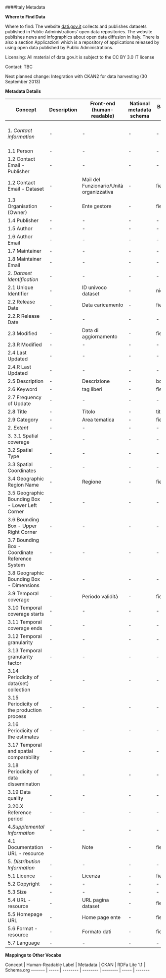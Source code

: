 ####Italy Metadata

**Where to Find Data**

Where to find: The website [dati.gov.it](http://www.data.gov.it) collects and publishes datasets published in Public Administrations' open data repositories. The website publishes news and infographics about open data diffusion in Italy. There is also a section Applicazioni which is a repository of applications released by using open data published by Public Administrations.

Licensing: All material of data.gov.it is subject to the CC BY 3.0 IT license

Contact: TBC

Next planned change: Integration with CKAN2 for data harvesting (30 September 2013)

**Metadata Details**

Concept|Description|Front-end (human-readable)|National metadata schema|Back-end machine-readable|Required|Data Type|Format: pattern|Cardinality|Usage Notes
------- | -------- | ----- | ---- | ---------- | ---------|-------|-------|-------|------
1. *Contact information*  |	-	|	-	|	-	|	-	|	Yes	|	String	|	^[a-z0-9_-]{2,}$	|	(1,1)	|
1.1 Person	|	-	|	-	|	-	|	-	|	-	|	-	|	-	|	-	|
1.2 Contact Email - Publisher	|	-	|	-	|	-	|	-	|	-	|	-	|	-	|	-	|
1.2 Contact Email - Dataset	|	-	|	Mail del Funzionario/Unità organizzativa	|	-	|	field_email_rif	|	no	|	-	|	-	|	-	|
1.3 Organisation (Owner)	|	-	|	Ente gestore	|	-	|	field_ente_gestore	|	no	|	-	|	-	|	-	|
1.4 Publisher	|	-	|	-	|	-	|	-	|	-	|	-	|	-	|	-	|
1.5 Author	|	-	|	-	|	-	|	-	|	-	|	-	|	-	|	-	|
1.6 Author Email	|	-	|	-	|	-	|	-	|	-	|	-	|	-	|	-	|
1.7 Maintainer	|	-	|	-	|	-	|	-	|	-	|	-	|	-	|	-	|
1.8 Maintainer Email	|	-	|	-	|	-	|	-	|	-	|	-	|	-	|	-	|
2. *Dataset Identification*	|	-	|	-	|	-	|	-	|	-	|	-	|	-	|	-	|
2.1 Unique Identifier	|	-	|	ID univoco dataset	|	-	|	nid	|	yes	|	-	|	-	|	-	|
2.2 Release Date	|	-	|	Data caricamento	|	-	|	field_data_load	|	no	|	-	|	-	|	-	|
2.2.R Release Date	|	-	|	-	|	-	|	-	|	-	|	-	|	-	|	-	|
2.3 Modified	|	-	|	Data di aggiornamento	|	-	|	field_data_last_update	|	no	|	-	|	-	|	-	|
2.3.R Modified	|	-	|	-	|	-	|	-	|	-	|	-	|	-	|	-	|
2.4 Last Updated	|	-	|	-	|	-	|	-	|	-	|	-	|	-	|	-	|
2.4.R Last Updated	|	-	|	-	|	-	|	-	|	-	|	-	|	-	|	-	|
2.5 Description	|	-	|	Descrizione	|	-	|	body	|	yes	|	-	|	-	|	-	|
2.6 Keyword	|	-	|	tag liberi	|	-	|	field_tag	|	no	|	-	|	-	|	-	|
2.7 Frequency of Update	|	-	|	-	|	-	|	-	|	-	|	-	|	-	|	-	|
2.8 Title	|	-	|	Titolo	|	-	|	title	|	yes	|	-	|	-	|	-	|
2.9 Category	|	-	|	Area tematica	|	-	|	field_areatematica	|	no	|	-	|	-	|	-	|
2. *Extent*  |	-	|	-	|	-	|	-	|	-	|	-	|	-	|	-	|
3. 3.1 Spatial coverage	|	-	|	-	|	-	|	-	|	-	|	-	|	-	|	-	|
3.2 Spatial Type	|	-	|	-	|	-	|	-	|	-	|	-	|	-	|	-	|
3.3 Spatial Coordinates	|	-	|	-	|	-	|	-	|	-	|	-	|	-	|	-	|
3.4 Geographic Region Name	|	-	|	Regione	|	-	|	field_regione	|	no	|	-	|	-	|	-	|
3.5 Geographic Bounding Box - Lower Left Corner  	|	-	|	-	|	-	|	-	|	-	|	-	|	-	|	-	|
3.6 Bounding Box - Upper Right Corner  	|	-	|	-	|	-	|	-	|	-	|	-	|	-	|	-	|
3.7 Bounding Box - Coordinate Reference System  	|	-	|	-	|	-	|	-	|	-	|	-	|	-	|	-	|
3.8 Geographic Bounding Box - Dimensions  	|	-	|	-	|	-	|	-	|	-	|	-	|	-	|	-	|
3.9 Temporal coverage	|	-	|	Periodo validità	|	-	|	field_data_from_to	|	no	|	-	|	-	|	-	|
3.10 Temporal coverage starts	|	-	|	-	|	-	|	-	|	-	|	-	|	-	|	-	|
3.11 Temporal coverage ends	|	-	|	-	|	-	|	-	|	-	|	-	|	-	|	-	|
3.12 Temporal granularity	|	-	|	-	|	-	|	-	|	-	|	-	|	-	|	-	|
3.13 Temporal granularity factor	|	-	|	-	|	-	|	-	|	-	|	-	|	-	|	-	|
3.14 Periodicity of data(set) collection	|	-	|	-	|	-	|	-	|	-	|	-	|	-	|	-	|
3.15 Periodicity of the production process	|	-	|	-	|	-	|	-	|	-	|	-	|	-	|	-	|
3.16 Periodicity of the estimates	|	-	|	-	|	-	|	-	|	-	|	-	|	-	|	-	|
3.17 Temporal and spatial comparability	|	-	|	-	|	-	|	-	|	-	|	-	|	-	|	-	|
3.18 Periodicity of data dissemination	|	-	|	-	|	-	|	-	|	-	|	-	|	-	|	-	|
3.19 Data quality	|	-	|	-	|	-	|	-	|	-	|	-	|	-	|	-	|
3.20.X Reference period	|	-	|	-	|	-	|	-	|	-	|	-	|	-	|	-	|
4.*Supplemental Information*	|	-	|	-	|	-	|	-	|	-	|	-	|	-	|	-	|
4.1 Documentation URL - resource	|	-	|	Note	|	-	|	field_note	|	no	|	-	|	-	|	-	|
5. *Distribution Information*	|	-	|	-	|	-	|	-	|	-	|	-	|	-	|	-	|
5.1 Licence	|	-	|	Licenza	|	-	|	field_licenza	|	no	|	-	|	-	|	-	|
5.2 Copyright	|	-	|	-	|	-	|	-	|	-	|	-	|	-	|	-	|
5.3 Size	|	-	|	-	|	-	|	-	|	-	|	-	|	-	|	-	|
5.4 URL - resource	|	-	|	URL pagina dataset	|	-	|	field_url_dataset	|	yes	|	-	|	-	|	-	|
5.5 Homepage URL	|	-	|	Home page ente	|	-	|	field_site_url_ente	|	no	|	-	|	-	|	-	|
5.6 Format - resource	|	-	|	Formato dati	|	-	|	field_formato	|	no	|	-	|	-	|	-	|
5.7 Language	|	-	|	-	|	-	|	-	|	-	|	-	|	-	|	-	|


**Mappings to Other Vocabs**

Concept | Human-Readable Label | Metadata | CKAN | RDFa Lite 1.1 | Schema.org
------- | ----- | -------- | -------- | -------- | ----- | -------

